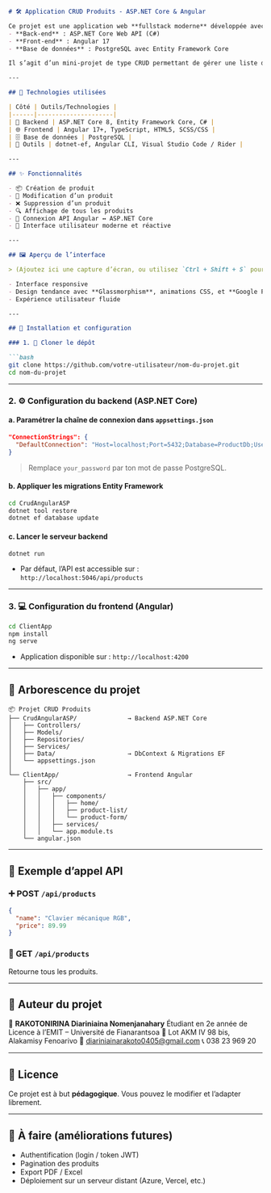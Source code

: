````markdown
# 🛠️ Application CRUD Produits - ASP.NET Core & Angular

Ce projet est une application web **fullstack moderne** développée avec :
- **Back-end** : ASP.NET Core Web API (C#)
- **Front-end** : Angular 17
- **Base de données** : PostgreSQL avec Entity Framework Core

Il s’agit d’un mini-projet de type CRUD permettant de gérer une liste de produits, avec un design responsive, fluide et adapté aux tendances 2025.

---

## 🧰 Technologies utilisées

| Côté | Outils/Technologies |
|------|---------------------|
| 🔧 Backend | ASP.NET Core 8, Entity Framework Core, C# |
| 🌐 Frontend | Angular 17+, TypeScript, HTML5, SCSS/CSS |
| 🗄️ Base de données | PostgreSQL |
| 🧪 Outils | dotnet-ef, Angular CLI, Visual Studio Code / Rider |

---

## ✨ Fonctionnalités

- 📦 Création de produit
- 📝 Modification d’un produit
- ❌ Suppression d’un produit
- 🔍 Affichage de tous les produits
- 🔄 Connexion API Angular ↔ ASP.NET Core
- 🎨 Interface utilisateur moderne et réactive

---

## 🖼️ Aperçu de l’interface

> (Ajoutez ici une capture d’écran, ou utilisez `Ctrl + Shift + S` pour en faire une depuis le navigateur)

- Interface responsive
- Design tendance avec **Glassmorphism**, animations CSS, et **Google Fonts modernes**
- Expérience utilisateur fluide

---

## 🔧 Installation et configuration

### 1. 📁 Cloner le dépôt

```bash
git clone https://github.com/votre-utilisateur/nom-du-projet.git
cd nom-du-projet
````

---

### 2. ⚙️ Configuration du backend (ASP.NET Core)

#### a. Paramétrer la chaîne de connexion dans `appsettings.json`

```json
"ConnectionStrings": {
  "DefaultConnection": "Host=localhost;Port=5432;Database=ProductDb;Username=postgres;Password=your_password"
}
```

> Remplace `your_password` par ton mot de passe PostgreSQL.

#### b. Appliquer les migrations Entity Framework

```bash
cd CrudAngularASP
dotnet tool restore
dotnet ef database update
```

#### c. Lancer le serveur backend

```bash
dotnet run
```

* Par défaut, l’API est accessible sur : `http://localhost:5046/api/products`

---

### 3. 💻 Configuration du frontend (Angular)

```bash
cd ClientApp
npm install
ng serve
```

* Application disponible sur : `http://localhost:4200`

---

## 📁 Arborescence du projet

```
📦 Projet CRUD Produits
├── CrudAngularASP/              → Backend ASP.NET Core
│   ├── Controllers/
│   ├── Models/
│   ├── Repositories/
│   ├── Services/
│   ├── Data/                    → DbContext & Migrations EF
│   └── appsettings.json
│
└── ClientApp/                   → Frontend Angular
    ├── src/
    │   ├── app/
    │   │   ├── components/
    │   │   │   ├── home/
    │   │   │   ├── product-list/
    │   │   │   └── product-form/
    │   │   ├── services/
    │   │   └── app.module.ts
    └── angular.json
```

---

## 🔄 Exemple d’appel API

### ➕ POST `/api/products`

```json
{
  "name": "Clavier mécanique RGB",
  "price": 89.99
}
```

### 📄 GET `/api/products`

Retourne tous les produits.

---

## 📖 Auteur du projet

👤 **RAKOTONIRINA Diariniaina Nomenjanahary**
Étudiant en 2e année de Licence à l’EMIT – Université de Fianarantsoa
📍 Lot AKM IV 98 bis, Alakamisy Fenoarivo
📧 [diariniainarakoto0405@gmail.com](mailto:diariniainarakoto0405@gmail.com)
📞 038 23 969 20

---

## 📜 Licence

Ce projet est à but **pédagogique**. Vous pouvez le modifier et l’adapter librement.

---

## 📌 À faire (améliorations futures)

* Authentification (login / token JWT)
* Pagination des produits
* Export PDF / Excel
* Déploiement sur un serveur distant (Azure, Vercel, etc.)



